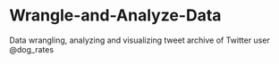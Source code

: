 # Wrangle-and-Analyze-Data
Data wrangling, analyzing and visualizing tweet archive of Twitter user @dog_rates
